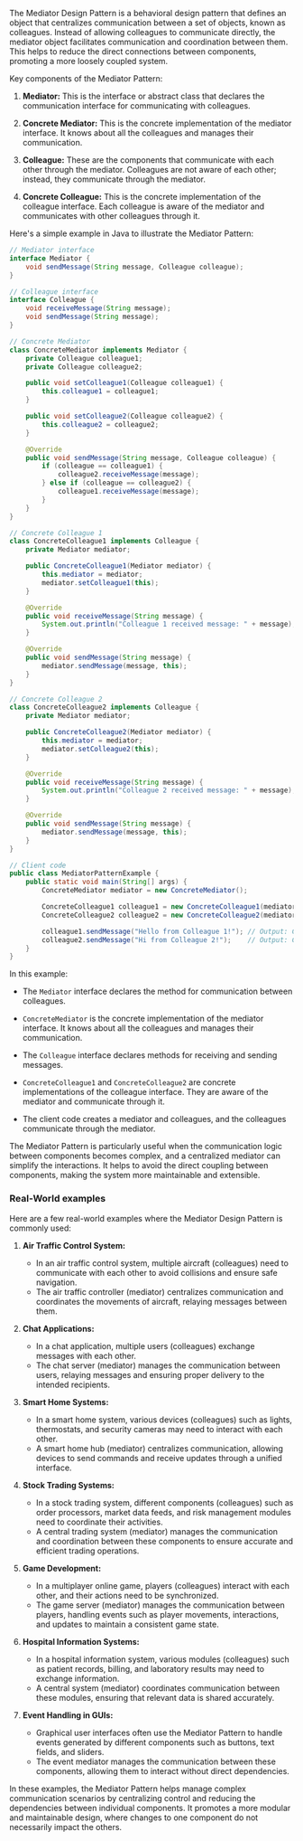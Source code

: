 The Mediator Design Pattern is a behavioral design pattern that defines an object that centralizes communication between a set of objects, known as colleagues. Instead of allowing colleagues to communicate directly, the mediator object facilitates communication and coordination between them. This helps to reduce the direct connections between components, promoting a more loosely coupled system.

Key components of the Mediator Pattern:

1. **Mediator:** This is the interface or abstract class that declares the communication interface for communicating with colleagues.

2. **Concrete Mediator:** This is the concrete implementation of the mediator interface. It knows about all the colleagues and manages their communication.

3. **Colleague:** These are the components that communicate with each other through the mediator. Colleagues are not aware of each other; instead, they communicate through the mediator.

4. **Concrete Colleague:** This is the concrete implementation of the colleague interface. Each colleague is aware of the mediator and communicates with other colleagues through it.

Here's a simple example in Java to illustrate the Mediator Pattern:

```java
// Mediator interface
interface Mediator {
    void sendMessage(String message, Colleague colleague);
}

// Colleague interface
interface Colleague {
    void receiveMessage(String message);
    void sendMessage(String message);
}

// Concrete Mediator
class ConcreteMediator implements Mediator {
    private Colleague colleague1;
    private Colleague colleague2;

    public void setColleague1(Colleague colleague1) {
        this.colleague1 = colleague1;
    }

    public void setColleague2(Colleague colleague2) {
        this.colleague2 = colleague2;
    }

    @Override
    public void sendMessage(String message, Colleague colleague) {
        if (colleague == colleague1) {
            colleague2.receiveMessage(message);
        } else if (colleague == colleague2) {
            colleague1.receiveMessage(message);
        }
    }
}

// Concrete Colleague 1
class ConcreteColleague1 implements Colleague {
    private Mediator mediator;

    public ConcreteColleague1(Mediator mediator) {
        this.mediator = mediator;
        mediator.setColleague1(this);
    }

    @Override
    public void receiveMessage(String message) {
        System.out.println("Colleague 1 received message: " + message);
    }

    @Override
    public void sendMessage(String message) {
        mediator.sendMessage(message, this);
    }
}

// Concrete Colleague 2
class ConcreteColleague2 implements Colleague {
    private Mediator mediator;

    public ConcreteColleague2(Mediator mediator) {
        this.mediator = mediator;
        mediator.setColleague2(this);
    }

    @Override
    public void receiveMessage(String message) {
        System.out.println("Colleague 2 received message: " + message);
    }

    @Override
    public void sendMessage(String message) {
        mediator.sendMessage(message, this);
    }
}

// Client code
public class MediatorPatternExample {
    public static void main(String[] args) {
        ConcreteMediator mediator = new ConcreteMediator();

        ConcreteColleague1 colleague1 = new ConcreteColleague1(mediator);
        ConcreteColleague2 colleague2 = new ConcreteColleague2(mediator);

        colleague1.sendMessage("Hello from Colleague 1!"); // Output: Colleague 2 received message: Hello from Colleague 1!
        colleague2.sendMessage("Hi from Colleague 2!");    // Output: Colleague 1 received message: Hi from Colleague 2!
    }
}
```

In this example:

- The `Mediator` interface declares the method for communication between colleagues.

- `ConcreteMediator` is the concrete implementation of the mediator interface. It knows about all the colleagues and manages their communication.

- The `Colleague` interface declares methods for receiving and sending messages.

- `ConcreteColleague1` and `ConcreteColleague2` are concrete implementations of the colleague interface. They are aware of the mediator and communicate through it.

- The client code creates a mediator and colleagues, and the colleagues communicate through the mediator.

The Mediator Pattern is particularly useful when the communication logic between components becomes complex, and a centralized mediator can simplify the interactions. It helps to avoid the direct coupling between components, making the system more maintainable and extensible.

### Real-World examples
Here are a few real-world examples where the Mediator Design Pattern is commonly used:

1. **Air Traffic Control System:**
   - In an air traffic control system, multiple aircraft (colleagues) need to communicate with each other to avoid collisions and ensure safe navigation.
   - The air traffic controller (mediator) centralizes communication and coordinates the movements of aircraft, relaying messages between them.

2. **Chat Applications:**
   - In a chat application, multiple users (colleagues) exchange messages with each other.
   - The chat server (mediator) manages the communication between users, relaying messages and ensuring proper delivery to the intended recipients.

3. **Smart Home Systems:**
   - In a smart home system, various devices (colleagues) such as lights, thermostats, and security cameras may need to interact with each other.
   - A smart home hub (mediator) centralizes communication, allowing devices to send commands and receive updates through a unified interface.

4. **Stock Trading Systems:**
   - In a stock trading system, different components (colleagues) such as order processors, market data feeds, and risk management modules need to coordinate their activities.
   - A central trading system (mediator) manages the communication and coordination between these components to ensure accurate and efficient trading operations.

5. **Game Development:**
   - In a multiplayer online game, players (colleagues) interact with each other, and their actions need to be synchronized.
   - The game server (mediator) manages the communication between players, handling events such as player movements, interactions, and updates to maintain a consistent game state.

6. **Hospital Information Systems:**
   - In a hospital information system, various modules (colleagues) such as patient records, billing, and laboratory results may need to exchange information.
   - A central system (mediator) coordinates communication between these modules, ensuring that relevant data is shared accurately.

7. **Event Handling in GUIs:**
   - Graphical user interfaces often use the Mediator Pattern to handle events generated by different components such as buttons, text fields, and sliders.
   - The event mediator manages the communication between these components, allowing them to interact without direct dependencies.

In these examples, the Mediator Pattern helps manage complex communication scenarios by centralizing control and reducing the dependencies between individual components. It promotes a more modular and maintainable design, where changes to one component do not necessarily impact the others.
